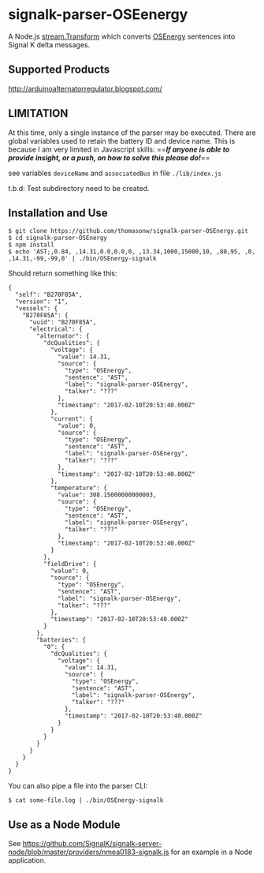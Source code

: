 # signalk-parser-OSEenergy


A Node.js [stream.Transform](https://nodejs.org/api/stream.html#stream_class_stream_transform) which converts [OSEnergy](https://github.com/OSEnergy/OSEnergy) sentences into Signal K delta messages.

## Supported Products
http://arduinoalternatorregulator.blogspot.com/




## LIMITATION
At this time, only a single instance of the parser may be executed.  There are global variables used to retain the battery ID and device name.  This is because I am very limited in Javascript skills:   ==***If anyone is able to provide insight, or a push, on how to solve this please do!***==

see variables ```deviceName``` and ```associatedBus``` in file ```./lib/index.js```

t.b.d: Test subdirectory need to be created. 


## Installation and Use

```
$ git clone https://github.com/thomasonw/signalk-parser-OSEnergy.git
$ cd signalk-parser-OSEnergy
$ npm install
$ echo 'AST;,0.84, ,14.31,0.0,0.0,0, ,13.34,1000,15000,10, ,80,95, ,0, ,14.31,-99,-99,0' | ./bin/OSEnergy-signalk
```

Should return something like this:

```
{
  "self": "B270F85A",
  "version": "1",
  "vessels": {
    "B270F85A": {
      "uuid": "B270F85A",
      "electrical": {
        "alternator": {
          "dcQualities": {
            "voltage": {
              "value": 14.31,
              "source": {
                "type": "OSEnergy",
                "sentence": "AST",
                "label": "signalk-parser-OSEnergy",
                "talker": "???"
              },
              "timestamp": "2017-02-10T20:53:40.000Z"
            },
            "current": {
              "value": 0,
              "source": {
                "type": "OSEnergy",
                "sentence": "AST",
                "label": "signalk-parser-OSEnergy",
                "talker": "???"
              },
              "timestamp": "2017-02-10T20:53:40.000Z"
            },
            "temperature": {
              "value": 308.15000000000003,
              "source": {
                "type": "OSEnergy",
                "sentence": "AST",
                "label": "signalk-parser-OSEnergy",
                "talker": "???"
              },
              "timestamp": "2017-02-10T20:53:40.000Z"
            }
          },
          "fieldDrive": {
            "value": 0,
            "source": {
              "type": "OSEnergy",
              "sentence": "AST",
              "label": "signalk-parser-OSEnergy",
              "talker": "???"
            },
            "timestamp": "2017-02-10T20:53:40.000Z"
          }
        },
        "batteries": {
          "0": {
            "dcQualities": {
              "voltage": {
                "value": 14.31,
                "source": {
                  "type": "OSEnergy",
                  "sentence": "AST",
                  "label": "signalk-parser-OSEnergy",
                  "talker": "???"
                },
                "timestamp": "2017-02-10T20:53:40.000Z"
              }
            }
          }
        }
      }
    }
  }
}
```

You can also pipe a file into the parser CLI:

```
$ cat some-file.log | ./bin/OSEnergy-signalk
```

## Use as a Node Module

See https://github.com/SignalK/signalk-server-node/blob/master/providers/nmea0183-signalk.js for an example in a Node application.
